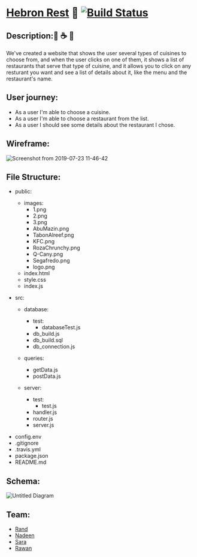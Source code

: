 # [Hebron Rest](https://hebron-rest.herokuapp.com/) :fork_and_knife:  [![Build Status](https://travis-ci.org/fack2/Restaurant-.svg?branch=master)](https://travis-ci.org/fack2/Restaurant-)


## Description::hamburger: :coffee: :curry:
We've created a website that shows the user several types of cuisines to choose
from, and when the user clicks on one of them, it shows a list of restaurants
that serve that type of cuisine, and it allows you to click on any resturant you
want and see a list of details about it, like the menu and the restaurant's
name.


## User journey:

- As a user I'm able to choose a cuisine.
- As a user I'm able to choose a restaurant from the list.
- As a user I should see some details about the restaurant I chose.

## Wireframe:

![Screenshot from 2019-07-23 11-46-42](https://user-images.githubusercontent.com/47992412/61702031-c9b6e280-ad47-11e9-9567-ef289dd72c26.png)

## File Structure:

- public:

  - images:
    - 1.png
    - 2.png
    - 3.png
    - AbuMazin.png
    - TabonAlreef.png
    - KFC.png
    - RozaChrunchy.png
    - Q-Cany.png
    - Segafredo.png
    - logo.png
  - index.html
  - style.css
  - index.js

- src:

  - database:
    - test:
      - databaseTest.js
    - db_build.js
    - db_build.sql
    - db_connection.js

  - queries:

    - getData.js
    - postData.js

  - server:
    - test:
      - test.js
    - handler.js
    - router.js
    - server.js
 

* config.env
* .gitignore
* .travis.yml
* package.json
* README.md

## Schema:

![Untitled Diagram](https://user-images.githubusercontent.com/47992412/61787023-9479c580-ae17-11e9-8c36-6f908467a08b.png)

## Team:

- [Rand](https://github.com/RandInaim)
- [Nadeen](https://github.com/Nadeen123)
- [Sara](https://github.com/sara219)
- [Rawan](https://github.com/95rawan)
